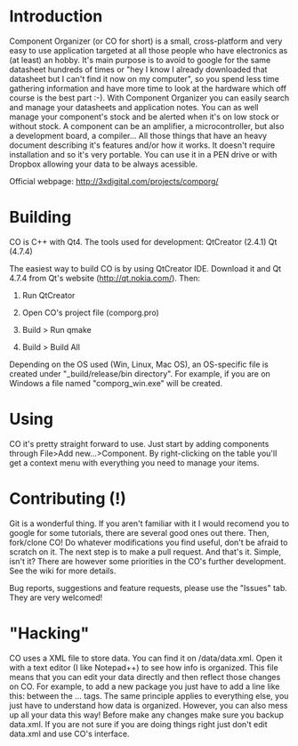 Introduction
============

Component Organizer (or CO for short) is a small, cross-platform and very easy to use application targeted at all those people who have electronics as (at least) an hobby. It's main purpose is to avoid to google for the same datasheet hundreds of times or "hey I know I already downloaded that datasheet but I can't find it now on my computer", so you spend less time gathering information and have more time to look at the hardware which off course is the best part :-). With Component Organizer you can easily search and manage your datasheets and application notes. You can as well manage your component's stock and be alerted when it's on low stock or without stock. A component can be an amplifier, a microcontroller, but also a development board, a compiler... All those things that have an heavy document describing it's features and/or how it works. It doesn't require installation and so it's very portable. You can use it in a PEN drive or with Dropbox allowing your data to be always acessible.

Official webpage: http://3xdigital.com/projects/comporg/

Building
==========================

CO is C++ with Qt4. 
The tools used for development:
QtCreator (2.4.1)
Qt (4.7.4)

The easiest way to build CO is by using QtCreator IDE. Download it and Qt 4.7.4 from Qt's website (http://qt.nokia.com/). Then:

1) Run QtCreator

2) Open CO's project file (comporg.pro)

3) Build > Run qmake

4) Build > Build All

Depending on the OS used (Win, Linux, Mac OS), an OS-specific file is created under "_build/release/bin directory". For example, if you are on Windows a file named "comporg_win.exe" will be created. 

Using 
==========================

CO it's pretty straight forward to use. Just start by adding components through File>Add new...>Component. By right-clicking on the table you'll get a context menu with everything you need to manage your items.

Contributing (!)
==========================

Git is a wonderful thing. If you aren't familiar with it I would recomend you to google for some tutorials, there are several good ones out there. Then, fork/clone CO! Do whatever modifications you find useful, don't be afraid to scratch on it. The next step is to make a pull request. And that's it. Simple, isn't it?
There are however some priorities in the CO's further development. See the wiki for more details.

Bug reports, suggestions and feature requests, please use the "Issues" tab. They are very welcomed!

"Hacking"
==========================

CO uses a XML file to store data. You can find it on /data/data.xml. Open it with a text editor (I like Notepad++) to see how info is organized. This file means that you can edit your data directly and then reflect those changes on CO. For example, to add a new package you just have to add a line like this: <package name="mynewpackage"/> between the <packages> ... <packages/> tags. The same principle applies to everything else, you just have to understand how data is organized. However, you can also mess up all your data this way! Before make any changes make sure you backup data.xml. If you are not sure if you are doing things right just don't edit data.xml and use CO's interface.
